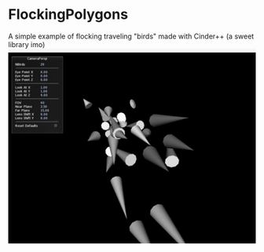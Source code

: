 # FlockingPolygons
A simple example of flocking traveling "birds" made with Cinder++ (a sweet library imo) 
![alt tag](https://raw.githubusercontent.com/jparkhill/FlockingPolygons/master/img.png)
